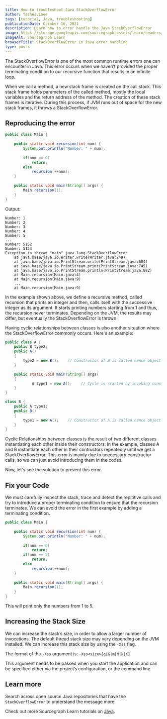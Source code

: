 ```yaml
---
title: How to troubleshoot Java StackOverflowError
author: Yashesvinee
tags: [tutorial, Java, troubleshooting]
publicationDate: October 16, 2021
description: Learn how to error handle the Java StackOverflowError
image: https://storage.googleapis.com/sourcegraph-assets/learn/headers/sourcegraph-learn-header.png
imageAlt: Sourcegraph Learn
browserTitle: StackOverflowError in Java error handling
type: posts
---
```


The StackOverflowError is one of the most common runtime errors one can encounter in Java. This error occurs when we haven’t provided the proper terminating condition to our recursive function that results in an infinite loop.

When we call a method, a new stack frame is created on the call stack. This stack frame holds parameters of the called method, mostly the local variables and the return address of the method. The creation of these stack frames is iterative. During this process, if JVM runs out of space for the new stack frames, it throws a StackOverflowError.

## Reproducing the error
``` java
public class Main {
     
    public static void recursion(int num) {
        System.out.println("Number: " + num);
         
        if(num == 0)
            return;
        else
            recursion(++num);
    }
     
    public static void main(String[] args) {
        Main.recursion(1);
    }
}
```

Output:
```
Number: 1
Number: 2
Number: 3
Number: 4
Number: 5
...
Number: 5152
Number: 5153
Exception in thread "main" java.lang.StackOverflowError
    at java.base/java.io.Writer.write(Writer.java:249)
    at java.base/java.io.PrintStream.write(PrintStream.java:604)
    at java.base/java.io.PrintStream.print(PrintStream.java:745)
    at java.base/java.io.PrintStream.println(PrintStream.java:882)
    at Main.recursion(Main.java:4)
    at Main.recursion(Main.java:9)
    ...
    at Main.recursion(Main.java:9)
```  


In the example shown above, we define a recursive method, called recursion that prints an integer and then, calls itself with the successive integer as its argument. It starts printing numbers starting from 1 and thus, the recursion never terminates. Depending on the JVM, the results may differ, but eventually the StackOverflowError is thrown.

Having cyclic relationships between classes is also another situation where the StackOverflowError commonly occurs. Here's an example:


```java
public class A {
	public B type2;
	public A()
	{
		type2 = new B();    // Constructor of B is called hence object of A2 is created
	}

	public static void main(String[] args)
	{
			A type1 = new A();    // Cycle is started by invoking constructor of class A
	}
}

class B {
	public A type1;
	public B()
	{
		type1 = new A();    // Constructor of A is called hence object of A is created
	}
}
```


Cyclic Relationships between classes is the result of two different classes instantiating each other inside their constructors. In the example, classes A and B instantiate each other in their contructors repeatedly until we get a StackOverflowError. This error is mainly due to unecessary constructor calls, so we can just avoid introducing them in the codes.

Now, let's see the solution to prevent this error. 

## Fix your Code
We must carefully inspect the stack, trace and detect the repititive calls and try to introduce a proper terminating condition to ensure that the recursion terminates. We can avoid the error in the first example by adding a terminating condition.


```java
public class Main {
     
    public static void recursion(int num) {
        System.out.println("Number: " + num);
         
        if(num == 0)
            return;
        if(num == 5)
            return;
        else
            recursion(++num);
    }
     
    public static void main(String[] args) {
        Main.recursion(1);
    }
}
```

This will print only the numbers from 1 to 5.

## Increasing the Stack Size

We can increase the stack’s size, in order to allow a larger number of invocations. The default thread stack size may vary depending on the JVM installed. We can increase this stack size by using the ```-Xss``` flag.

The format of the ```-Xss``` argument is: 
```-Xss<size>[g|G|m|M|k|K]```

This argument needs to be passed when you start the application and can be specified either via the project’s configuration, or the command line.

## Learn more

Search across open source Java repositories that have the `StackOverflowError` to understand the message more.

<SourcegraphSearch query="StackOverflowError lang:java" patternType="literal"/>

Check out more Sourcegraph Learn tutorials on [Java](https://learn.sourcegraph.com/tags/java).

